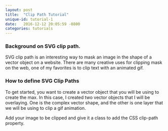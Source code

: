 ```yaml
---
layout: post
title:  "Clip Path Tutorial"
unique-id: tutorial-1
date:   2016-12-12 20:05:59 -0800
categories: tutorials
---
```


### Background on SVG clip path.

SVG clip path is an interesting way to mask an image in the shape of a vector object on a website. There are many creative uses for clipping mask on the web, one of my favorites is to clip text with an animated gif.

### How to define SVG Clip Paths

To get started, you want to create a vector object that you will be using to create the max. In this case, I created two vector objects that I will be overlaying. One is the complex vector shape, and the other is one layer that we will be using to clip a gif animation.

Add your image to be clipped and give it a class to add the CSS clip-path property.
